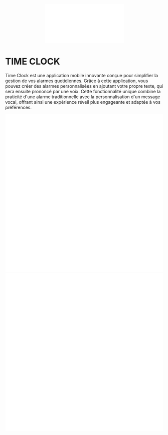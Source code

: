 <div id="" align="center">
  <img src="./assets/readmeImg/timeClock.png" alt="Time clock" width="50%" />
</div>

# TIME CLOCK
Time Clock est une application mobile innovante conçue pour simplifier la gestion de vos alarmes quotidiennes. Grâce à cette application, vous pouvez créer des alarmes personnalisées en ajoutant votre propre texte, qui sera ensuite prononcé par une voix. Cette fonctionnalité unique combine la praticité d'une alarme traditionnelle avec la personnalisation d'un message vocal, offrant ainsi une expérience réveil plus engageante et adaptée à vos préférences.

![image](./assets/readmeImg/expo_icon.png)
![image](./assets/readmeImg/expo_icon.png)